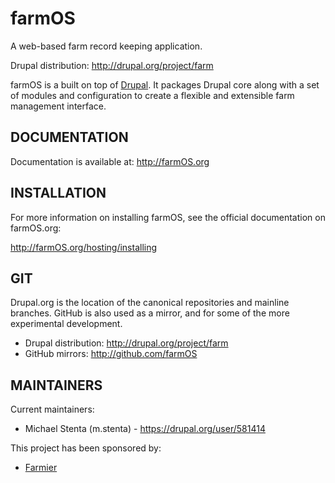 # farmOS

A web-based farm record keeping application.

Drupal distribution: http://drupal.org/project/farm

farmOS is a built on top of [Drupal](http://drupal.org). It packages Drupal core
along with a set of modules and configuration to create a flexible and
extensible farm management interface.

## DOCUMENTATION

Documentation is available at: http://farmOS.org

## INSTALLATION

For more information on installing farmOS, see the official documentation on
farmOS.org:

http://farmOS.org/hosting/installing

## GIT

Drupal.org is the location of the canonical repositories and mainline branches.
GitHub is also used as a mirror, and for some of the more experimental
development.

* Drupal distribution: http://drupal.org/project/farm
* GitHub mirrors: http://github.com/farmOS

## MAINTAINERS

Current maintainers:

* Michael Stenta (m.stenta) - https://drupal.org/user/581414

This project has been sponsored by:

* [Farmier](http://farmier.com)

